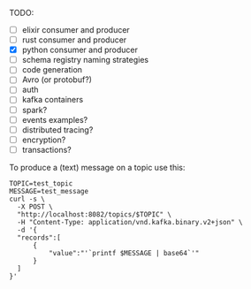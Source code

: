 TODO:
- [ ] elixir consumer and producer
- [ ] rust consumer and producer
- [x] python consumer and producer
- [ ] schema registry naming strategies
- [ ] code generation
- [ ] Avro (or protobuf?)
- [ ] auth
- [ ] kafka containers
- [ ] spark?
- [ ] events examples?
- [ ] distributed tracing?
- [ ] encryption?
- [ ] transactions?

To produce a (text) message on a topic use this:

```shell
TOPIC=test_topic
MESSAGE=test_message
curl -s \
  -X POST \
  "http://localhost:8082/topics/$TOPIC" \
  -H "Content-Type: application/vnd.kafka.binary.v2+json" \
  -d '{
  "records":[
      {
          "value":"'`printf $MESSAGE | base64`'"
      }
  ]
}'
```
